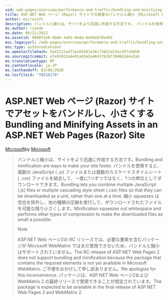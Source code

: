 ```yaml
---
uid: web-pages/overview/performance-and-traffic/bundling-and-minifying-assets-in-an-aspnet-web-pages-razor-site
title: ASP.NET Web ページ (Razor) サイトでの資産のバンドルと縮小 |Microsoft Docs
author: microsoft
description: バンドルと縮小は、サイトをより迅速に作成する方法です。 バンドルを使用すると、複数の JavaScript (.js) ファイルまたは複数のカスケードスタイルシート (...
ms.author: riande
ms.date: 06/21/2012
ms.assetid: 8906f1e9-4b66-4a03-8e8a-9e9debf8ed91
msc.legacyurl: /web-pages/overview/performance-and-traffic/bundling-and-minifying-assets-in-an-aspnet-web-pages-razor-site
msc.type: authoredcontent
ms.openlocfilehash: 5e42111ad71ec65581e56c73822e23ecd5fcbd58
ms.sourcegitcommit: e7e91932a6e91a63e2e46417626f39d6b244a3ab
ms.translationtype: MT
ms.contentlocale: ja-JP
ms.lasthandoff: 03/06/2020
ms.locfileid: "78516178"
---
```

# <a name="bundling-and-minifying-assets-in-an-aspnet-web-pages-razor-site"></a><span data-ttu-id="a613b-104">ASP.NET Web ページ (Razor) サイトでアセットをバンドルし、小さくする</span><span class="sxs-lookup"><span data-stu-id="a613b-104">Bundling and Minifying Assets in an ASP.NET Web Pages (Razor) Site</span></span>

<span data-ttu-id="a613b-105">[Microsoft](https://github.com/microsoft)</span><span class="sxs-lookup"><span data-stu-id="a613b-105">by [Microsoft](https://github.com/microsoft)</span></span>

> <span data-ttu-id="a613b-106">バンドルと縮小は、サイトをより迅速に作成する方法です。</span><span class="sxs-lookup"><span data-stu-id="a613b-106">Bundling and minification are ways to make your site faster.</span></span> <span data-ttu-id="a613b-107">バンドルを使用すると、複数の JavaScript ( *.js*) ファイルまたは複数のカスケードスタイルシート ( *.css*) ファイルを結合して、一度に1つずつではなく、1つの単位としてダウンロードできます。</span><span class="sxs-lookup"><span data-stu-id="a613b-107">Bundling lets you combine multiple JavaScript (*.js*) files or multiple cascading style sheet (*.css*) files so that they can be downloaded as a unit, rather than one at a time.</span></span> <span data-ttu-id="a613b-108">縮小 squeezes は空白を除外し、他の種類の圧縮を実行して、ダウンロードされたファイルを可能な限り小さくします。</span><span class="sxs-lookup"><span data-stu-id="a613b-108">Minification squeezes out whitespace and performs other types of compression to make the downloaded files as small a possible.</span></span>
> 
> > [!NOTE]
> > <span data-ttu-id="a613b-109">ASP.NET Web ページ2の RC リリースでは、必要な要素を含むパッケージが Microsoft WebMatrix ではまだ使用できないため、バンドルと縮小はサポートされていません。</span><span class="sxs-lookup"><span data-stu-id="a613b-109">The RC release of ASP.NET Web Pages 2 does not support bundling and minification because the package that contains the required elements is not yet available in Microsoft WebMatrix.</span></span> <span data-ttu-id="a613b-110">ご不便をおかけして申し訳ありません。</span><span class="sxs-lookup"><span data-stu-id="a613b-110">We apologize for this inconvenience.</span></span> <span data-ttu-id="a613b-111">パッケージは、ASP.NET Web ページ2および WebMatrix 2 の最終リリースで使用できることが想定されています。</span><span class="sxs-lookup"><span data-stu-id="a613b-111">The package is expected to be available in the final release of ASP.NET Web Pages 2 and WebMatrix 2.</span></span>
